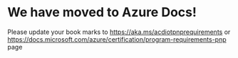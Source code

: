 # We have moved to Azure Docs! #

Please update your book marks to https://aka.ms/acdiotpnprequirements or https://docs.microsoft.com/azure/certification/program-requirements-pnp page
